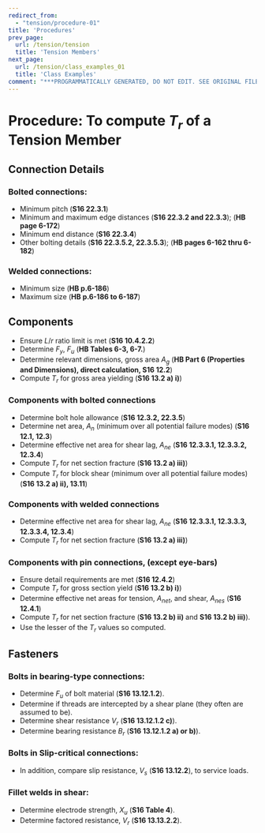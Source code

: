 ```yaml
---
redirect_from:
  - "tension/procedure-01"
title: 'Procedures'
prev_page:
  url: /tension/tension
  title: 'Tension Members'
next_page:
  url: /tension/class_examples_01
  title: 'Class Examples'
comment: "***PROGRAMMATICALLY GENERATED, DO NOT EDIT. SEE ORIGINAL FILES IN /content***"
---
```

# Procedure: To compute $T_r$ of a Tension Member


## Connection Details

### Bolted connections:

* Minimum pitch (**S16 22.3.1**)
* Minimum and maximum edge distances (**S16 22.3.2 and 22.3.3**); (**HB page 6-172**)
* Minimum end distance (**S16 22.3.4**)
* Other bolting details (**S16 22.3.5.2, 22.3.5.3**); (**HB pages 6-162 thru 6-182**)

### Welded connections:

* Minimum size (**HB p.6-186**)
* Maximum size (**HB p.6-186 to 6-187**)


## Components

* Ensure $L/r$ ratio limit is met (**S16 10.4.2.2**)
* Determine $F_y$, $F_u$ (**HB Tables 6-3, 6-7.**)
* Determine relevant dimensions, gross area $A_g$ (**HB Part 6 (Properties and Dimensions), direct calculation, S16 12.2**)
* Compute $T_r$ for gross area yielding (**S16 13.2 a) i)**)

### Components with bolted connections

* Determine bolt hole allowance (**S16 12.3.2, 22.3.5**)
* Determine net area, $A_n$ (minimum over all potential failure modes) (**S16 12.1, 12.3**)
* Determine effective net area for shear lag, $A_{ne}$ (**S16 12.3.3.1, 12.3.3.2, 12.3.4**)
* Compute $T_r$ for net section fracture (**S16 13.2 a) iii)**)
* Compute $T_r$ for block shear (minimum over all potential failure modes) (**S16 13.2 a) ii), 13.11**)

### Components with welded connections

* Determine effective net area for shear lag, $A_{ne}$ (**S16 12.3.3.1, 12.3.3.3, 12.3.3.4, 12.3.4**)
* Compute $T_r$ for net section fracture (**S16 13.2 a) iii)**)

### Components with pin connections, (except eye-bars)

* Ensure detail requirements are met (**S16 12.4.2**)
* Compute $T_r$ for gross section yield (**S16 13.2 b) i)**)
* Determine effective net areas for tension, $A_{net}$, and shear, $A_{nes}$ (**S16 12.4.1**)
* Compute $T_r$ for net section fracture (**S16 13.2 b) ii)** and **S16 13.2 b) iii)**).
* Use the lesser of the $T_r$ values so computed.

## Fasteners

### Bolts in bearing-type connections:

* Determine $F_u$ of bolt material (**S16 13.12.1.2**).
* Determine if threads are intercepted by a shear plane (they often are assumed to be).
* Determine shear resistance $V_r$ (**S16 13.12.1.2 c)**).
* Determine bearing resistance $B_r$ (**S16 13.12.1.2 a) or b)**).

### Bolts in Slip-critical connections:

* In addition, compare slip resistance, $V_s$ (**S16 13.12.2**), to service loads.

### Fillet welds in shear:

* Determine electrode strength, $X_u$ (**S16 Table 4**).
* Determine factored resistance, $V_r$ (**S16 13.13.2.2**).
